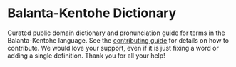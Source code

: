 
# Balanta-Kentohe Dictionary

Curated public domain dictionary and pronunciation guide for terms in the Balanta-Kentohe language. See the [contributing guide](https://github.com/drumworkteam/term/blob/make/.github/contributing.md) for details on how to contribute. We would love your support, even if it is just fixing a word or adding a single definition. Thank you for all your help!